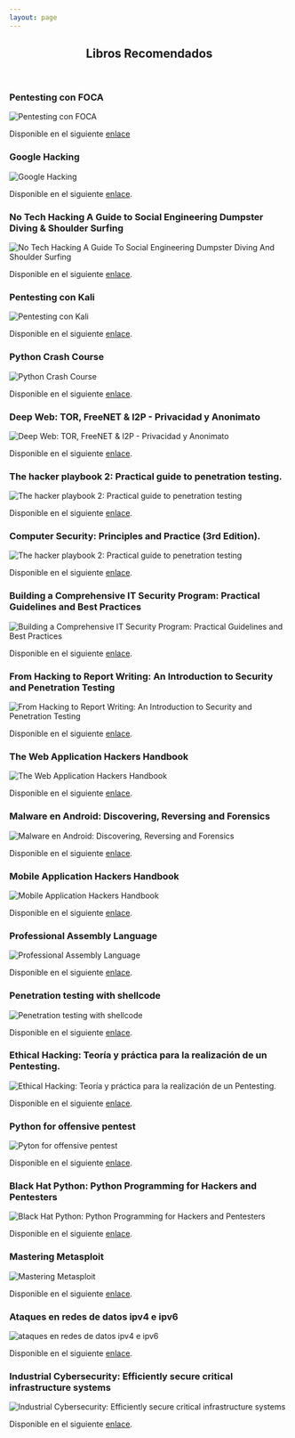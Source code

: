 ```yaml
---
layout: page
---
```


<!-- Section -->
<section>
	<header class="major">
		<h2>Libros Recomendados</h2>
	</header>
	<div class="posts">
		<article>
			<h3>Pentesting con FOCA</h3>
			<img src="assets/img/foca.png" alt="Pentesting con FOCA" />
			<p>Disponible en el siguiente <a href="http://0xword.com/es/libros/59-pentesting-con-foca.html">enlace</a></p>
		</article>
		<article>
			<h3>Google Hacking</h3>
			<img src="assets/img/googleHacking.png" alt="Google Hacking" />
			<p>Disponible en el siguiente
				<a href="https://www.amazon.com/Google-Hacking-Penetration-Testers-Third/dp/0128029641/ref=pd_lpo_sbs_14_t_0/145-3683179-5738901?_encoding=UTF8&psc=1&refRID=2CRMFRQXHNVP4ZQY7R31">
					enlace</a>.</p></article>
		<article>
			<h3>No Tech Hacking A Guide to Social Engineering Dumpster Diving & Shoulder Surfing</h3>
			<img src="assets/img/noTech.png" alt="No Tech Hacking A Guide To Social Engineering Dumpster Diving And Shoulder Surfing" />
			<p>Disponible en el siguiente <a href="https://www.amazon.com/No-Tech-Hacking-Engineering-Dumpster/dp/1597492159">enlace</a>.</p>
		</article>
		<article>
			<h3>Pentesting con Kali</h3>
			<img src="assets/img/pentestKali.png" alt="Pentesting con Kali" />
			<p>Disponible en el siguiente <a href="http://0xword.com/es/libros/40-libro-pentesting-kali.html">enlace</a>.</p>
		</article>
		<article>
		<h3>Python Crash Course</h3>
		<img src="assets/img/pythonCrashCourse.png" alt="Python Crash Course"/>
		<p>Disponible en el siguiente <a href="https://www.nostarch.com/pythoncrashcourse">enlace</a>.</p>
		</article>
		<article>
		<h3>Deep Web: TOR, FreeNET & I2P - Privacidad y Anonimato</h3>
		<img src="assets/img/deepweb.png" alt="Deep Web: TOR, FreeNET & I2P - Privacidad y Anonimato"/>
		<p>Disponible en el siguiente <a href="http://0xword.com/es/libros/75-deep-web-tor-freenet-i2p-privacidad-y-anonimato.html#idTab5">enlace</a>.</p>
		</article>
		<article>
		<h3>The hacker playbook 2: Practical guide to penetration testing.</h3>
		<img src="assets/img/playbook2.jpg" alt="The hacker playbook 2: Practical guide to penetration testing"/>
		<p>Disponible en el siguiente <a href="https://www.amazon.com/Hacker-Playbook-Practical-Penetration-Testing/dp/1512214566">enlace</a>.</p>
		</article>
		<article>
		<h3>Computer Security: Principles and Practice (3rd Edition).</h3>
		<img src="assets/img/csec3.jpg" alt="The hacker playbook 2: Practical guide to penetration testing"/>
		<p>Disponible en el siguiente <a href="https://www.amazon.com/Hacker-Playbook-Practical-Penetration-Testing/dp/1512214566">enlace</a>.</p>
		</article>
		<article>
		<h3>Building a Comprehensive IT Security Program: Practical Guidelines and Best Practices</h3>
		<img src="assets/img/bcisp.jpg" alt="Building a Comprehensive IT Security Program: Practical Guidelines and Best Practices"/>
		<p>Disponible en el siguiente <a href="https://www.amazon.com/Building-Comprehensive-Security-Program-Guidelines/dp/1484220528">enlace</a>.</p>
		</article>
		<article>
		<h3>From Hacking to Report Writing: An Introduction to Security and Penetration Testing</h3>
		<img src="assets/img/fhtrw.jpg" alt="From Hacking to Report Writing: An Introduction to Security and Penetration Testing"/>
		<p>Disponible en el siguiente <a href="https://www.amazon.com/Hacking-Report-Writing-Introduction-Penetration/dp/1484222822">enlace</a>.</p>
		</article>
		<article>
		<h3>The Web Application Hackers Handbook</h3>
		<img src="assets/img/wahh.jpg" alt="The Web Application Hackers Handbook"/>
		<p>Disponible en el siguiente <a href="https://www.amazon.com/Web-Application-Hackers-Handbook-Exploiting/dp/1118026470">enlace</a>.</p>
		</article>
		<article>
		<h3>Malware en Android: Discovering, Reversing and Forensics</h3>
		<img src="assets/img/madrf.png" alt="Malware en Android: Discovering, Reversing and Forensics"/>
		<p>Disponible en el siguiente <a href="http://0xword.com/es/libros/76-malware-en-android-discovering-reversing-and-forensics.html">enlace</a>.</p>
		</article>
		<article>
		<h3>Mobile Application Hackers Handbook</h3>
		<img src="assets/img/mahh.jpg" alt="Mobile Application Hackers Handbook"/>
		<p>Disponible en el siguiente <a href="https://www.amazon.com/Mobile-Application-Hackers-Handbook/dp/1118958500">enlace</a>.</p>
		</article>
		<article>
		<h3>Professional Assembly Language</h3>
		<img src="assets/img/pal.jpg" alt="Professional Assembly Language"/>
		<p>Disponible en el siguiente <a href="https://www.amazon.com/Professional-Assembly-Language-Richard-Blum/dp/0764579010">enlace</a>.</p>
		</article>
		<article>
		<h3>Penetration testing with shellcode</h3>
		<img src="assets/img/pws.jpg" alt="Penetration testing with shellcode" />
		<p>Disponible en el siguiente <a href="https://www.packtpub.com/networking-and-servers/penetration-testing-shellcode">enlace</a>.</p>
		</article>
		<article>
		<h3>Ethical Hacking: Teoría y práctica para la realización de un Pentesting.</h3>
		<img src="assets/img/ehtp.jpg" alt="Ethical Hacking: Teoría y práctica para la realización de un Pentesting."/>
		<p>Disponible en el siguiente <a href="https://0xword.com/es/libros/65-ethical-hacking-teoria-y-practica-para-la-realizacion-de-un-pentesting.html">enlace</a>.</p>
		</article>
		<article>
		<h3>Python for offensive pentest</h3>
		<img src="assets/img/pop.png" alt="Pyton for offensive pentest" />
		<p>Disponible en el siguiente <a href="https://www.packtpub.com/networking-and-servers/python-offensive-pentest">enlace</a>.</p>
		</article>
		<article>
		<h3>Black Hat Python: Python Programming for Hackers and Pentesters</h3>
		<img src="assets/img/bhp.png" alt="Black Hat Python: Python Programming for Hackers and Pentesters"/>
		<p>Disponible en el siguiente <a href="https://nostarch.com/blackhatpython">enlace</a>.</p>
		</article>
		<article>
		<h3>Mastering Metasploit</h3>
		<img src="assets/img/mm.jpg" alt="Mastering Metasploit"/>
		<p>Disponible en el siguiente <a href="https://www.packtpub.com/networking-and-servers/mastering-metasploit-second-edition">enlace</a>.</p>
		</article>
		<article>
		<h3>Ataques en redes de datos ipv4 e ipv6</h3>
		<img src="assets/img/ard46.jpg" alt="ataques en redes de datos ipv4 e ipv6"/>
		<p>Disponible en el siguiente <a href="https://0xword.com/es/libros/26-libro-ataques-redes-datos-ipv4-ipv6.html">enlace</a>.</p>
		</article>
		<article>
		<h3>Industrial Cybersecurity: Efficiently secure critical infrastructure systems</h3>
		<img src="assets/img/icescis.jpg" alt="Industrial Cybersecurity: Efficiently secure critical infrastructure systems"/>
		<p>Disponible en el siguiente <a href="https://www.packtpub.com/networking-and-servers/industrial-cybersecurity">enlace</a>.</p>
		</article>
	</div>
</section>
